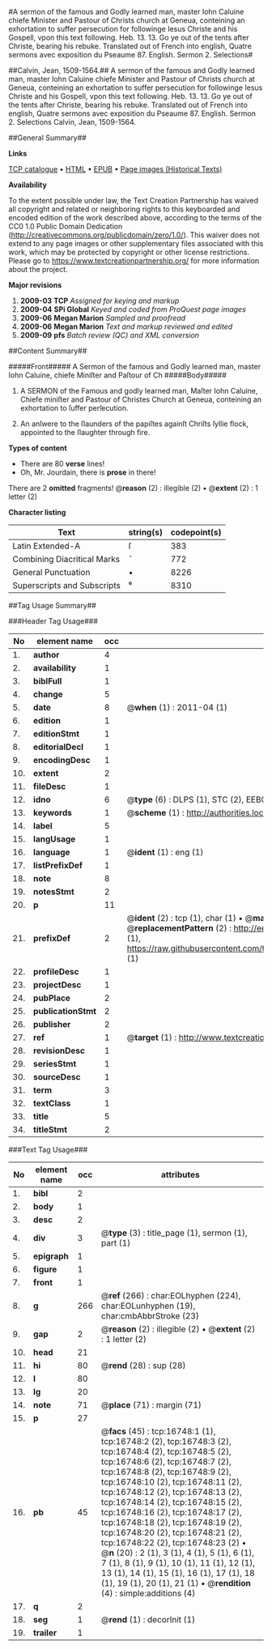 #A sermon of the famous and Godly learned man, master Iohn Caluine chiefe Minister and Pastour of Christs church at Geneua, conteining an exhortation to suffer persecution for followinge Iesus Christe and his Gospell, vpon this text following. Heb. 13. 13. Go ye out of the tents after Christe, bearing his rebuke. Translated out of French into english, Quatre sermons avec exposition du Pseaume 87. English. Sermon 2. Selections#

##Calvin, Jean, 1509-1564.##
A sermon of the famous and Godly learned man, master Iohn Caluine chiefe Minister and Pastour of Christs church at Geneua, conteining an exhortation to suffer persecution for followinge Iesus Christe and his Gospell, vpon this text following. Heb. 13. 13. Go ye out of the tents after Christe, bearing his rebuke. Translated out of French into english,
Quatre sermons avec exposition du Pseaume 87. English. Sermon 2. Selections
Calvin, Jean, 1509-1564.

##General Summary##

**Links**

[TCP catalogue](http://www.ota.ox.ac.uk/tcp/)  • 
[HTML](http://tei.it.ox.ac.uk/tcp/Texts-HTML/free/A17/A17693.html)  • 
[EPUB](http://tei.it.ox.ac.uk/tcp/Texts-EPUB/free/A17/A17693.epub) • 
[Page images (Historical Texts)](https://historicaltexts.jisc.ac.uk/eebo-99851474e)

**Availability**

To the extent possible under law, the Text Creation Partnership has waived all copyright and related or neighboring rights to this keyboarded and encoded edition of the work described above, according to the terms of the CC0 1.0 Public Domain Dedication (http://creativecommons.org/publicdomain/zero/1.0/). This waiver does not extend to any page images or other supplementary files associated with this work, which may be protected by copyright or other license restrictions. Please go to https://www.textcreationpartnership.org/ for more information about the project.

**Major revisions**

1. __2009-03__ __TCP__ *Assigned for keying and markup*
1. __2009-04__ __SPi Global__ *Keyed and coded from ProQuest page images*
1. __2009-06__ __Megan Marion__ *Sampled and proofread*
1. __2009-06__ __Megan Marion__ *Text and markup reviewed and edited*
1. __2009-09__ __pfs__ *Batch review (QC) and XML conversion*

##Content Summary##

#####Front#####
A Sermon of the famous and Godly learned man, master Iohn Caluine, chiefe Miniſter and Paſtour of Ch
#####Body#####

1. A SERMON of the Famous and godly learned man, Maſter Iohn Caluine, Chiefe miniſter and Pastour of Christes Church at Geneua, conteining an exhortation to ſuffer perſecution.

1. An anſwere to the ſlaunders of the papiſtes againſt Chriſts ſyllie flock, appointed to the ſlaughter through fire.

**Types of content**

  * There are 80 **verse** lines!
  * Oh, Mr. Jourdain, there is **prose** in there!

There are 2 **omitted** fragments! 
 @__reason__ (2) : illegible (2)  •  @__extent__ (2) : 1 letter (2)

**Character listing**


|Text|string(s)|codepoint(s)|
|---|---|---|
|Latin Extended-A|ſ|383|
|Combining             Diacritical Marks|̄|772|
|General Punctuation|•|8226|
|Superscripts             and Subscripts|⁶|8310|

##Tag Usage Summary##

###Header Tag Usage###

|No|element name|occ|attributes|
|---|---|---|---|
|1.|__author__|4||
|2.|__availability__|1||
|3.|__biblFull__|1||
|4.|__change__|5||
|5.|__date__|8| @__when__ (1) : 2011-04 (1)|
|6.|__edition__|1||
|7.|__editionStmt__|1||
|8.|__editorialDecl__|1||
|9.|__encodingDesc__|1||
|10.|__extent__|2||
|11.|__fileDesc__|1||
|12.|__idno__|6| @__type__ (6) : DLPS (1), STC (2), EEBO-CITATION (1), PROQUEST (1), VID (1)|
|13.|__keywords__|1| @__scheme__ (1) : http://authorities.loc.gov/ (1)|
|14.|__label__|5||
|15.|__langUsage__|1||
|16.|__language__|1| @__ident__ (1) : eng (1)|
|17.|__listPrefixDef__|1||
|18.|__note__|8||
|19.|__notesStmt__|2||
|20.|__p__|11||
|21.|__prefixDef__|2| @__ident__ (2) : tcp (1), char (1)  •  @__matchPattern__ (2) : ([0-9\-]+):([0-9IVX]+) (1), (.+) (1)  •  @__replacementPattern__ (2) : http://eebo.chadwyck.com/downloadtiff?vid=$1&page=$2 (1), https://raw.githubusercontent.com/textcreationpartnership/Texts/master/tcpchars.xml#$1 (1)|
|22.|__profileDesc__|1||
|23.|__projectDesc__|1||
|24.|__pubPlace__|2||
|25.|__publicationStmt__|2||
|26.|__publisher__|2||
|27.|__ref__|1| @__target__ (1) : http://www.textcreationpartnership.org/docs/. (1)|
|28.|__revisionDesc__|1||
|29.|__seriesStmt__|1||
|30.|__sourceDesc__|1||
|31.|__term__|3||
|32.|__textClass__|1||
|33.|__title__|5||
|34.|__titleStmt__|2||


###Text Tag Usage###

|No|element name|occ|attributes|
|---|---|---|---|
|1.|__bibl__|2||
|2.|__body__|1||
|3.|__desc__|2||
|4.|__div__|3| @__type__ (3) : title_page (1), sermon (1), part (1)|
|5.|__epigraph__|1||
|6.|__figure__|1||
|7.|__front__|1||
|8.|__g__|266| @__ref__ (266) : char:EOLhyphen (224), char:EOLunhyphen (19), char:cmbAbbrStroke (23)|
|9.|__gap__|2| @__reason__ (2) : illegible (2)  •  @__extent__ (2) : 1 letter (2)|
|10.|__head__|21||
|11.|__hi__|80| @__rend__ (28) : sup (28)|
|12.|__l__|80||
|13.|__lg__|20||
|14.|__note__|71| @__place__ (71) : margin (71)|
|15.|__p__|27||
|16.|__pb__|45| @__facs__ (45) : tcp:16748:1 (1), tcp:16748:2 (2), tcp:16748:3 (2), tcp:16748:4 (2), tcp:16748:5 (2), tcp:16748:6 (2), tcp:16748:7 (2), tcp:16748:8 (2), tcp:16748:9 (2), tcp:16748:10 (2), tcp:16748:11 (2), tcp:16748:12 (2), tcp:16748:13 (2), tcp:16748:14 (2), tcp:16748:15 (2), tcp:16748:16 (2), tcp:16748:17 (2), tcp:16748:18 (2), tcp:16748:19 (2), tcp:16748:20 (2), tcp:16748:21 (2), tcp:16748:22 (2), tcp:16748:23 (2)  •  @__n__ (20) : 2 (1), 3 (1), 4 (1), 5 (1), 6 (1), 7 (1), 8 (1), 9 (1), 10 (1), 11 (1), 12 (1), 13 (1), 14 (1), 15 (1), 16 (1), 17 (1), 18 (1), 19 (1), 20 (1), 21 (1)  •  @__rendition__ (4) : simple:additions (4)|
|17.|__q__|2||
|18.|__seg__|1| @__rend__ (1) : decorInit (1)|
|19.|__trailer__|1||
